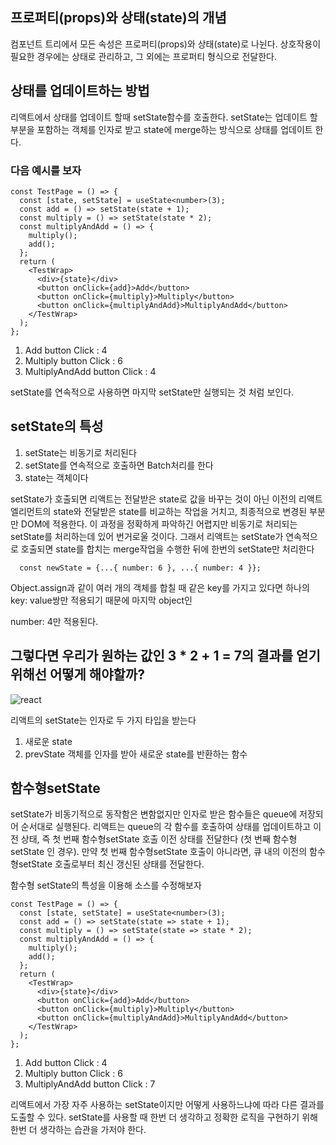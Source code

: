 ## 프로퍼티(props)와 상태(state)의 개념

컴포넌트 트리에서 모든 속성은 프로퍼티(props)와 상태(state)로 나뉜다. 상호작용이 필요한 경우에는 상태로 관리하고, 그 외에는 프로퍼티 형식으로 전달한다.

## 상태를 업데이트하는 방법

리액트에서 상태를 업데이트 할때 setState함수를 호출한다. setState는 업데이트 할 부분을 포함하는 객체를 인자로 받고 state에 merge하는 방식으로 상태를 업데이트 한다.

### 다음 예시를 보자

```tsx
const TestPage = () => {
  const [state, setState] = useState<number>(3);
  const add = () => setState(state + 1);
  const multiply = () => setState(state * 2);
  const multiplyAndAdd = () => {
    multiply();
    add();
  };
  return (
    <TestWrap>
      <div>{state}</div>
      <button onClick={add}>Add</button>
      <button onClick={multiply}>Multiply</button>
      <button onClick={multiplyAndAdd}>MultiplyAndAdd</button>
    </TestWrap>
  );
};
```









1.  Add button Click : 4
2.  Multiply button Click : 6
3.  MultiplyAndAdd button Click : 4

setState를 연속적으로 사용하면 마지막 setState만 실행되는 것 처럼 보인다.

## setState의 특성

1.  setState는 비동기로 처리된다
2.  setState를 연속적으로 호출하면 Batch처리를 한다
3.  state는 객체이다

setState가 호출되면 리액트는 전달받은 state로 값을 바꾸는 것이 아닌 이전의 리액트 엘리먼트의 state와 전달받은 state를 비교하는 작업을 거치고, 최종적으로 변경된 부분만 DOM에 적용한다. 이 과정을 정확하게 파악하긴 어렵지만 비동기로 처리되는 setState를 처리하는데 있어 번거로울 것이다. 그래서 리액트는 setState가 연속적으로 호출되면 state를 합치는 merge작업을 수행한 뒤에 한번의 setState만 처리한다

```tsx
  const newState = {...{ number: 6 }, ...{ number: 4 }};
```

Object.assign과 같이 여러 개의 객체를 합칠 때 같은 key를 가지고 있다면 하나의 key: value쌍만 적용되기 때문에 마지막 object인

number: 4만 적용된다.

## 그렇다면 우리가 원하는 값인 3 \* 2 + 1 = 7의 결과를 얻기 위해선 어떻게 해야할까?

![react](../images/react/img.png)

리액트의 setState는 인자로 두 가지 타입을 받는다

1.  새로운 state
2.  prevState 객체를 인자를 받아 새로운 state를 반환하는 함수

## 함수형setState

setState가 비동기적으로 동작함은 변함없지만 인자로 받은 함수들은 queue에 저장되어 순서대로 실행된다. 리액트는 queue의 각 함수를 호출하여 상태를 업데이트하고 이전 상태, 즉 첫 번째 함수형setState 호출 이전 상태를 전달한다 (첫 번째 함수형setState 인 경우). 만약 첫 번째 함수형setState 호출이 아니라면, 큐 내의 이전의 함수형setState 호출로부터 최신 갱신된 상태를 전달한다.

함수형 setState의 특성을 이용해 소스를 수정해보자

```tsx
const TestPage = () => {
  const [state, setState] = useState<number>(3);
  const add = () => setState(state => state + 1);
  const multiply = () => setState(state => state * 2);
  const multiplyAndAdd = () => {
    multiply();
    add();
  };
  return (
    <TestWrap>
      <div>{state}</div>
      <button onClick={add}>Add</button>
      <button onClick={multiply}>Multiply</button>
      <button onClick={multiplyAndAdd}>MultiplyAndAdd</button>
    </TestWrap>
  );
};
```

1.  Add button Click : 4
2.  Multiply button Click : 6
3.  MultiplyAndAdd button Click : 7

리액트에서 가장 자주 사용하는 setState이지만 어떻게 사용하느냐에 따라 다른 결과를 도출할 수 있다. setState를 사용할 때 한번 더 생각하고 정확한 로직을 구현하기 위해 한번 더 생각하는 습관을 가저야 한다.